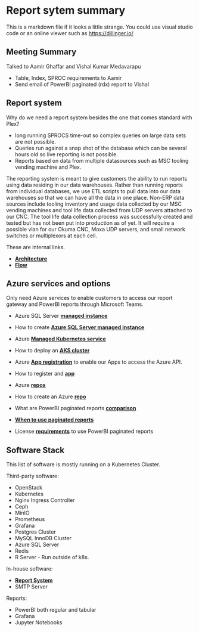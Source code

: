 # Report sytem summary

This is a markdown file if it looks a little strange. You could use visual studio code or an online viewer such as <https://dillinger.io/>

## Meeting Summary

Talked to Aamir Ghaffar and Vishal Kumar Medavarapu

- Table, Index, SPROC requirements to Aamir
- Send email of PowerBI paginated (rdx) report to Vishal

## Report system

Why do we need a report system besides the one that comes standard with Plex?

- long running SPROCS time-out so complex queries on large data sets are not possible.
- Queries run against a snap shot of the database which can be several hours old so live reporting is not possible.
- Reports based on data from multiple datasources such as MSC tooling vending machine and Plex.

The reporting system is meant to give customers the ability to run reports using data residing in our data warehouses.  Rather than running reports from individual databases, we use ETL scripts to pull data into our data warehouses so that we can have all the data in one place. Non-ERP data sources include tooling inventory and usage data collected by our MSC vending machines and tool life data collected from UDP servers attached to our CNC.  The tool life data collection process was successfully created and tested but has not been put into production as of yet.  It will require a possible vlan for our Okuma CNC, Moxa UDP servers, and small network switches or multiplexors at each cell.

These are internal links.

- **[Architecture](../../requirements/architecture.md)**
- **[Flow](../../requirements/flow.md)**

## Azure services and options

Only need Azure services to enable customers to access our report gateway and PowerBI reports through Microsoft Teams.  

- Azure SQL Server **[managed instance](https://intercept.cloud/en/news/azure-sql-sql-managed-instance-or-sql-server)**

- How to create **[Azure SQL Server managed instance](https://learn.microsoft.com/en-us/azure/azure-sql/managed-instance/instance-create-quickstart?view=azuresql)**
- Azure **[Managed Kubernetes service](https://azure.microsoft.com/en-us/products/kubernetes-service)**
- How to deploy an **[AKS cluster](https://learn.microsoft.com/en-us/azure/aks/tutorial-kubernetes-deploy-cluster?tabs=azure-cli)**
- Azure **[App registration](../../linux/azure/app_registration/app_registration.md)** to enable our Apps to access the Azure API.
- How to register and **[app](https://learn.microsoft.com/en-us/entra/identity-platform/quickstart-register-app)**
- Azure **[repos](https://azure.microsoft.com/en-us/products/devops/repos/)**
- How to create an Azure **[repo](https://learn.microsoft.com/en-us/azure/devops/repos/git/create-new-repo?view=azure-devops)**
- What are PowerBI paginated reports **[comparison](https://learn.microsoft.com/en-us/power-bi/paginated-reports/paginated-reports-report-builder-power-bi)**
- **[When to use paginated reports](https://learn.microsoft.com/en-us/power-bi/guidance/report-paginated-or-power-bi)**
- License **[requirements](https://learn.microsoft.com/en-us/power-bi/paginated-reports/paginated-reports-report-builder-power-bi#prerequisites)** to use PowerBI paginated reports

## Software Stack

This list of software is mostly running on a Kubernetes Cluster.

Third-party software:

- OpenStack
- Kubernetes
- Nginx Ingress Controller
- Ceph
- MinIO
- Prometheus
- Grafana
- Postgres Cluster
- MySQL InnoDB Cluster
- Azure SQL Server
- Redis
- R Server - Run outside of k8s.

In-house software:

- **[Report System](../../requirements/architecture.md)**
- SMTP Server

Reports:

- PowerBI both regular and tabular
- Grafana
- Jupyter Notebooks
